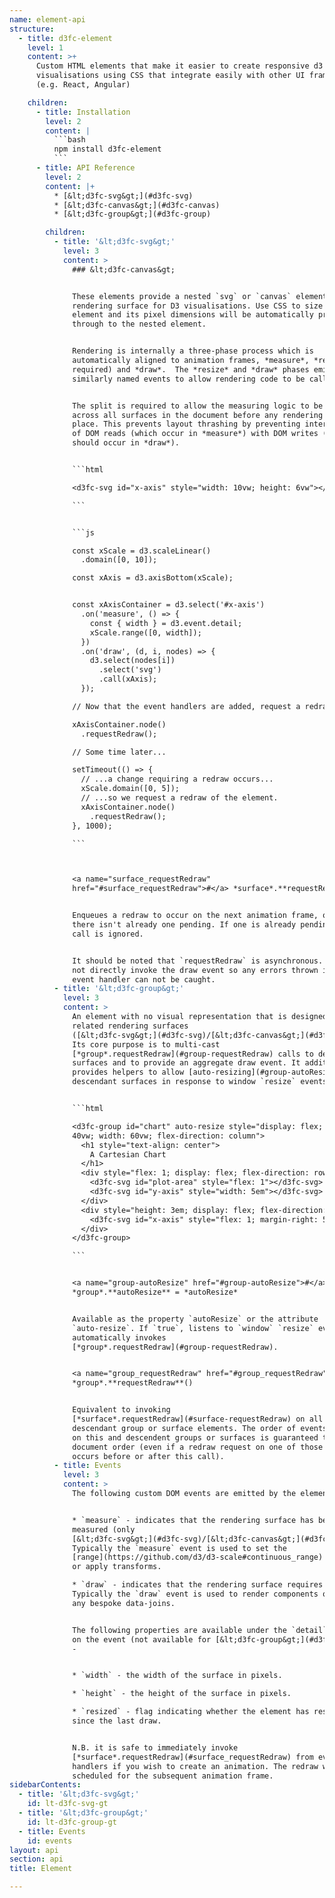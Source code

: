 ```yaml
---
name: element-api
structure:
  - title: d3fc-element
    level: 1
    content: >+
      Custom HTML elements that make it easier to create responsive d3
      visualisations using CSS that integrate easily with other UI frameworks
      (e.g. React, Angular)

    children:
      - title: Installation
        level: 2
        content: |
          ```bash
          npm install d3fc-element
          ```
      - title: API Reference
        level: 2
        content: |+
          * [&lt;d3fc-svg&gt;](#d3fc-svg)
          * [&lt;d3fc-canvas&gt;](#d3fc-canvas)
          * [&lt;d3fc-group&gt;](#d3fc-group)

        children:
          - title: '&lt;d3fc-svg&gt;'
            level: 3
            content: >
              ### &lt;d3fc-canvas&gt;


              These elements provide a nested `svg` or `canvas` element as a
              rendering surface for D3 visualisations. Use CSS to size the
              element and its pixel dimensions will be automatically propagated
              through to the nested element.


              Rendering is internally a three-phase process which is
              automatically aligned to animation frames, *measure*, *resize* (if
              required) and *draw*.  The *resize* and *draw* phases emit
              similarly named events to allow rendering code to be called.


              The split is required to allow the measuring logic to be performed
              across all surfaces in the document before any rendering takes
              place. This prevents layout thrashing by preventing interleaving
              of DOM reads (which occur in *measure*) with DOM writes (which
              should occur in *draw*).


              ```html

              <d3fc-svg id="x-axis" style="width: 10vw; height: 6vw"></d3fc-svg>

              ```


              ```js

              const xScale = d3.scaleLinear()
                .domain([0, 10]);

              const xAxis = d3.axisBottom(xScale);


              const xAxisContainer = d3.select('#x-axis')
                .on('measure', () => {
                  const { width } = d3.event.detail;
                  xScale.range([0, width]);
                })
                .on('draw', (d, i, nodes) => {
                  d3.select(nodes[i])
                    .select('svg')
                    .call(xAxis);
                });

              // Now that the event handlers are added, request a redraw

              xAxisContainer.node()
                .requestRedraw();

              // Some time later...

              setTimeout(() => {
                // ...a change requiring a redraw occurs...
                xScale.domain([0, 5]);
                // ...so we request a redraw of the element.
                xAxisContainer.node()
                  .requestRedraw();
              }, 1000);

              ```



              <a name="surface_requestRedraw"
              href="#surface_requestRedraw">#</a> *surface*.**requestRedraw**()


              Enqueues a redraw to occur on the next animation frame, only if
              there isn't already one pending. If one is already pending, this
              call is ignored.


              It should be noted that `requestRedraw` is asynchronous. It does
              not directly invoke the draw event so any errors thrown in the
              event handler can not be caught.
          - title: '&lt;d3fc-group&gt;'
            level: 3
            content: >
              An element with no visual representation that is designed to group
              related rendering surfaces
              ([&lt;d3fc-svg&gt;](#d3fc-svg)/[&lt;d3fc-canvas&gt;](#d3fc-canvas)).
              Its core purpose is to multi-cast
              [*group*.requestRedraw](#group-requestRedraw) calls to descendant
              surfaces and to provide an aggregate draw event. It additionally
              provides helpers to allow [auto-resizing](#group-autoResize) of
              descendant surfaces in response to window `resize` events.


              ```html

              <d3fc-group id="chart" auto-resize style="display: flex; height:
              40vw; width: 60vw; flex-direction: column">
                <h1 style="text-align: center">
                  A Cartesian Chart
                </h1>
                <div style="flex: 1; display: flex; flex-direction: row">
                  <d3fc-svg id="plot-area" style="flex: 1"></d3fc-svg>
                  <d3fc-svg id="y-axis" style="width: 5em"></d3fc-svg>
                </div>
                <div style="height: 3em; display: flex; flex-direction: row">
                  <d3fc-svg id="x-axis" style="flex: 1; margin-right: 5em"></d3fc-svg>
                </div>
              </d3fc-group>

              ```


              <a name="group-autoResize" href="#group-autoResize">#</a>
              *group*.**autoResize** = *autoResize*


              Available as the property `autoResize` or the attribute
              `auto-resize`. If `true`, listens to `window` `resize` events and
              automatically invokes
              [*group*.requestRedraw](#group-requestRedraw).


              <a name="group_requestRedraw" href="#group_requestRedraw">#</a>
              *group*.**requestRedraw**()


              Equivalent to invoking
              [*surface*.requestRedraw](#surface-requestRedraw) on all
              descendant group or surface elements. The order of events emitted
              on this and descendent groups or surfaces is guaranteed to be in
              document order (even if a redraw request on one of those elements
              occurs before or after this call).
          - title: Events
            level: 3
            content: >
              The following custom DOM events are emitted by the elements -


              * `measure` - indicates that the rendering surface has been
              measured (only
              [&lt;d3fc-svg&gt;](#d3fc-svg)/[&lt;d3fc-canvas&gt;](#d3fc-canvas)).
              Typically the `measure` event is used to set the
              [range](https://github.com/d3/d3-scale#continuous_range) on scales
              or apply transforms.

              * `draw` - indicates that the rendering surface requires drawing.
              Typically the `draw` event is used to render components or perform
              any bespoke data-joins.


              The following properties are available under the `detail` property
              on the event (not available for [&lt;d3fc-group&gt;](#d3fc-group))
              -


              * `width` - the width of the surface in pixels.

              * `height` - the height of the surface in pixels.

              * `resized` - flag indicating whether the element has resized
              since the last draw.


              N.B. it is safe to immediately invoke
              [*surface*.requestRedraw](#surface_requestRedraw) from event
              handlers if you wish to create an animation. The redraw will be
              scheduled for the subsequent animation frame.
sidebarContents:
  - title: '&lt;d3fc-svg&gt;'
    id: lt-d3fc-svg-gt
  - title: '&lt;d3fc-group&gt;'
    id: lt-d3fc-group-gt
  - title: Events
    id: events
layout: api
section: api
title: Element

---
```

